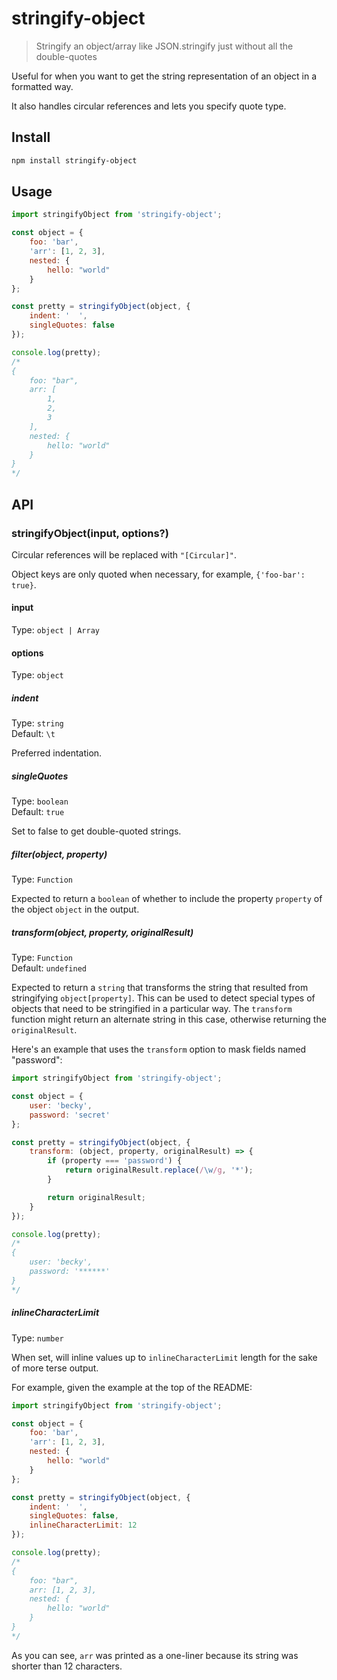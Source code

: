 # stringify-object

> Stringify an object/array like JSON.stringify just without all the double-quotes

Useful for when you want to get the string representation of an object in a formatted way.

It also handles circular references and lets you specify quote type.

## Install

```sh
npm install stringify-object
```

## Usage

```js
import stringifyObject from 'stringify-object';

const object = {
	foo: 'bar',
	'arr': [1, 2, 3],
	nested: {
		hello: "world"
	}
};

const pretty = stringifyObject(object, {
	indent: '  ',
	singleQuotes: false
});

console.log(pretty);
/*
{
	foo: "bar",
	arr: [
		1,
		2,
		3
	],
	nested: {
		hello: "world"
	}
}
*/
```

## API

### stringifyObject(input, options?)

Circular references will be replaced with `"[Circular]"`.

Object keys are only quoted when necessary, for example, `{'foo-bar': true}`.

#### input

Type: `object | Array`

#### options

Type: `object`

##### indent

Type: `string`\
Default: `\t`

Preferred indentation.

##### singleQuotes

Type: `boolean`\
Default: `true`

Set to false to get double-quoted strings.

##### filter(object, property)

Type: `Function`

Expected to return a `boolean` of whether to include the property `property` of the object `object` in the output.

##### transform(object, property, originalResult)

Type: `Function`\
Default: `undefined`

Expected to return a `string` that transforms the string that resulted from stringifying `object[property]`. This can be used to detect special types of objects that need to be stringified in a particular way. The `transform` function might return an alternate string in this case, otherwise returning the `originalResult`.

Here's an example that uses the `transform` option to mask fields named "password":

```js
import stringifyObject from 'stringify-object';

const object = {
	user: 'becky',
	password: 'secret'
};

const pretty = stringifyObject(object, {
	transform: (object, property, originalResult) => {
		if (property === 'password') {
			return originalResult.replace(/\w/g, '*');
		}

		return originalResult;
	}
});

console.log(pretty);
/*
{
	user: 'becky',
	password: '******'
}
*/
```

##### inlineCharacterLimit

Type: `number`

When set, will inline values up to `inlineCharacterLimit` length for the sake of more terse output.

For example, given the example at the top of the README:

```js
import stringifyObject from 'stringify-object';

const object = {
	foo: 'bar',
	'arr': [1, 2, 3],
	nested: {
		hello: "world"
	}
};

const pretty = stringifyObject(object, {
	indent: '  ',
	singleQuotes: false,
	inlineCharacterLimit: 12
});

console.log(pretty);
/*
{
	foo: "bar",
	arr: [1, 2, 3],
	nested: {
		hello: "world"
	}
}
*/
```

As you can see, `arr` was printed as a one-liner because its string was shorter than 12 characters.
